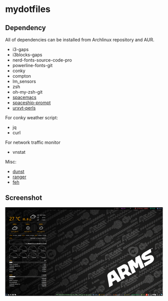 # mydotfiles #
## Dependency ##
All of dependencies can be installed from Archlinux repository and AUR.

* i3-gaps
* i3blocks-gaps
* nerd-fonts-source-code-pro
* powerline-fonts-git
* conky
* compton
* lm_sensors
* zsh
* oh-my-zsh-git
* [spacemacs](http://spacemacs.org/)
* [spaceship-prompt](https://github.com/denysdovhan/spaceship-prompt)
* [urxvt-perls](urxvt-perls)

For conky weather script:

* jq
* curl

For network traffic monitor

* vnstat

Misc:

* [dunst](https://dunst-project.org/)
* [ranger](https://github.com/ranger/ranger)
* [feh](https://github.com/derf/feh)

## Screenshot ##

![Screenshot](./screenshot.png "screenshot")

